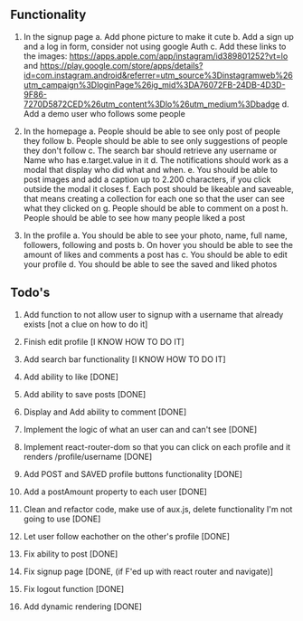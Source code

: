 ## Functionality

1. In the signup page
   a. Add phone picture to make it cute
   b. Add a sign up and a log in form, consider not using google Auth
   c. Add these links to the images: https://apps.apple.com/app/instagram/id389801252?vt=lo and https://play.google.com/store/apps/details?id=com.instagram.android&referrer=utm_source%3Dinstagramweb%26utm_campaign%3DloginPage%26ig_mid%3DA76072FB-24DB-4D3D-9F86-7270D5872CED%26utm_content%3Dlo%26utm_medium%3Dbadge
   d. Add a demo user who follows some people

2. In the homepage
   a. People should be able to see only post of people they follow
   b. People should be able to see only suggestions of people they don't follow
   c. The search bar should retrieve any username or Name who has e.target.value in it
   d. The notifications should work as a modal that display who did what and when.
   e. You should be able to post images and add a caption up to 2.200 characters, if you click outside the modal it closes
   f. Each post should be likeable and saveable, that means creating a collection for each one so that the user can see what they clicked on
   g. People should be able to comment on a post
   h. People should be able to see how many people liked a post

3. In the profile
   a. You should be able to see your photo, name, full name, followers, following and posts
   b. On hover you should be able to see the amount of likes and comments a post has
   c. You should be able to edit your profile
   d. You should be able to see the saved and liked photos

## Todo's

1. Add function to not allow user to signup with a username that already exists [not a clue on how to do it]

2. Finish edit profile [I KNOW HOW TO DO IT]
3. Add search bar functionality [I KNOW HOW TO DO IT]

4. Add ability to like [DONE]
5. Add ability to save posts [DONE]
6. Display and Add ability to comment [DONE]
7. Implement the logic of what an user can and can't see [DONE]
8. Implement react-router-dom so that you can click on each profile and it renders /profile/username [DONE]
9. Add POST and SAVED profile buttons functionality [DONE]
10. Add a postAmount property to each user [DONE]
11. Clean and refactor code, make use of aux.js, delete functionality I'm not going to use [DONE]
12. Let user follow eachother on the other's profile [DONE]
13. Fix ability to post [DONE]
14. Fix signup page [DONE, (if F'ed up with react router and navigate)]
15. Fix logout function [DONE]
16. Add dynamic rendering [DONE]
